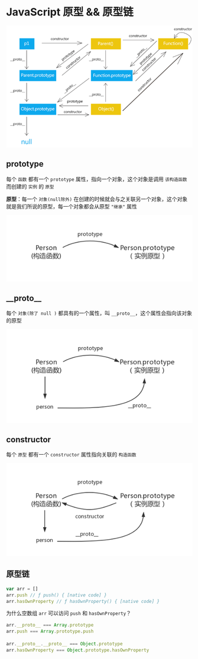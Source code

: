# JavaScript 原型 && 原型链
![原型链图](../../images/prototype_chain.png)

## prototype
每个 `函数` 都有一个 `prototype` 属性，指向一个对象，这个对象是调用 `该构造函数` 而创建的 `实例` 的 `原型`

**原型**：每一个 `对象(null除外)` 在创建的时候就会与之关联另一个对象，这个对象就是我们所说的原型，每一个对象都会从原型 `"继承"` 属性

![prototype](../../images/prototype.png)
## \_\_proto\_\_
每个 `对象(除了 null )` 都具有的一个属性，叫 `__proto__`，这个属性会指向该对象的原型

![__proto__](../../images/__proto__.png)
## constructor
每个 `原型` 都有一个 `constructor` 属性指向关联的 `构造函数`  

![constructor](../../images/constructor.png)

## 原型链
```JavaScript
var arr = []
arr.push // ƒ push() { [native code] }
arr.hasOwnProperty // ƒ hasOwnProperty() { [native code] }
```
为什么空数组 `arr` 可以访问 `push` 和 `hasOwnProperty`？

```JavaScript
arr.__proto__ === Array.prototype
arr.push === Array.prototype.push

arr.__proto__.__proto__ === Object.prototype
arr.hasOwnProperty === Object.prototype.hasOwnProperty
```

